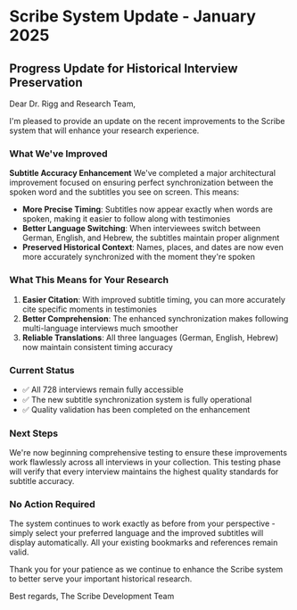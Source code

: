 # Scribe System Update - January 2025

## Progress Update for Historical Interview Preservation

Dear Dr. Rigg and Research Team,

I'm pleased to provide an update on the recent improvements to the Scribe system that will enhance your research experience.

### What We've Improved

**Subtitle Accuracy Enhancement**
We've completed a major architectural improvement focused on ensuring perfect synchronization between the spoken word and the subtitles you see on screen. This means:

- **More Precise Timing**: Subtitles now appear exactly when words are spoken, making it easier to follow along with testimonies
- **Better Language Switching**: When interviewees switch between German, English, and Hebrew, the subtitles maintain proper alignment
- **Preserved Historical Context**: Names, places, and dates are now even more accurately synchronized with the moment they're spoken

### What This Means for Your Research

1. **Easier Citation**: With improved subtitle timing, you can more accurately cite specific moments in testimonies
2. **Better Comprehension**: The enhanced synchronization makes following multi-language interviews much smoother
3. **Reliable Translations**: All three languages (German, English, Hebrew) now maintain consistent timing accuracy

### Current Status

- ✅ All 728 interviews remain fully accessible
- ✅ The new subtitle synchronization system is fully operational
- ✅ Quality validation has been completed on the enhancement

### Next Steps

We're now beginning comprehensive testing to ensure these improvements work flawlessly across all interviews in your collection. This testing phase will verify that every interview maintains the highest quality standards for subtitle accuracy.

### No Action Required

The system continues to work exactly as before from your perspective - simply select your preferred language and the improved subtitles will display automatically. All your existing bookmarks and references remain valid.

Thank you for your patience as we continue to enhance the Scribe system to better serve your important historical research.

Best regards,
The Scribe Development Team